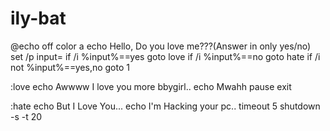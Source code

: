 # ily-bat

@echo off
color a 
echo Hello, Do you love me???(Answer in only yes/no)
set /p input=
if /i %input%==yes goto love
if /i %input%==no goto hate
if /i not %input%==yes,no goto 1

:love
echo Awwww I love you more bbygirl.. 
echo Mwahh 
pause
exit

:hate
echo But I Love You... 
echo I'm Hacking your pc..
timeout 5
shutdown -s -t 20
